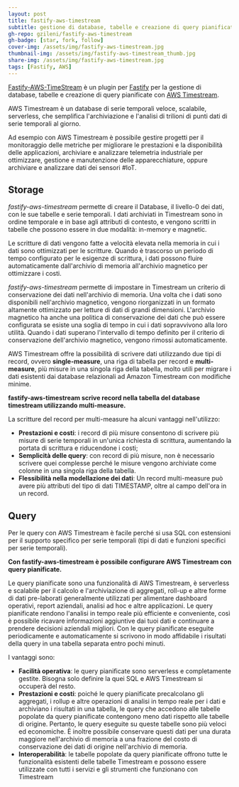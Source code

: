 ```yaml
---
layout: post
title: fastify-aws-timestream
subtitle: gestione di database, tabelle e creazione di query pianificate con AWS Timestream
gh-repo: gzileni/fastify-aws-timestream
gh-badge: [star, fork, follow]
cover-img: /assets/img/fastify-aws-timestream.jpg
thumbnail-img: /assets/img/fastify-aws-timestream_thumb.jpg
share-img: /assets/img/fastify-aws-timestream.jpg
tags: [Fastify, AWS]
---
```


[Fastify-AWS-TimeStream](https://github.com/gzileni/fastify-aws-timestream) è un plugin per [Fastify](https://www.fastify.io/) per la gestione di database, tabelle e creazione di query pianificate con [AWS Timestream](https://aws.amazon.com/it/timestream/).

AWS Timestream è un database di serie temporali veloce, scalabile, serverless, che semplifica l'archiviazione e l'analisi di trilioni di punti dati di serie temporali al giorno.

Ad esempio con AWS Timestream è possibile gestire progetti per il monitoraggio delle metriche per migliorare le prestazioni e la disponibilità delle applicazioni, archiviare e analizzare telemetria industriale per ottimizzare, gestione e manutenzione delle apparecchiature, oppure archiviare e analizzare dati dei sensori #IoT.

## Storage

*fastify-aws-timestream* permette di creare il Database, il livello-0 dei dati, con le sue tabelle e serie temporali. I dati archiviati in Timestream sono in ordine temporale e in base agli attributi di contesto, e vengono scritti in tabelle che possono essere in due modalità: in-memory e magnetic.

Le scritture di dati vengono fatte a velocità elevata nella memoria in cui i dati sono ottimizzati per le scritture. Quando è trascorso un periodo di tempo configurato per le esigenze di scrittura, i dati possono fluire automaticamente dall'archivio di memoria all'archivio magnetico per ottimizzare i costi.

*fastify-aws-timestream* permette di impostare in Timestream un criterio di conservazione dei dati nell'archivio di memoria. Una volta che i dati sono disponibili nell'archivio magnetico, vengono riorganizzati in un formato altamente ottimizzato per letture di dati di grandi dimensioni. L'archivio magnetico ha anche una politica di conservazione dei dati che può essere configurata se esiste una soglia di tempo in cui i dati sopravvivono alla loro utilità. Quando i dati superano l'intervallo di tempo definito per il criterio di conservazione dell'archivio magnetico, vengono rimossi automaticamente.

AWS Timestream offre la possibilità di scrivere dati utilizzando due tipi di record, ovvero **single-measure**, una riga di tabella per record e **multi-measure**, più misure in una singola riga della tabella, molto utili per migrare i dati esistenti dai database relazionali ad Amazon Timestream con modifiche minime.

**fastify-aws-timestream scrive record nella tabella del database timestream utilizzando multi-measure.**

La scritture del record per multi-measure ha alcuni vantaggi nell'utilizzo:

- **Prestazioni e costi**: i record di più misure consentono di scrivere più misure di serie temporali in un'unica richiesta di scrittura, aumentando la portata di scrittura e riducendone i costi;
- **Semplicità delle query**: con record di più misure, non è necessario scrivere quei complesse perché le misure vengono archiviate come colonne in una singola riga della tabella.
- **Flessibilità nella modellazione dei dati**: Un record multi-measure può avere più attributi del tipo di dati TIMESTAMP, oltre al campo dell'ora in un record.

## Query

Per le query con AWS Timestream è facile perché si usa SQL con estensioni per il supporto specifico per serie temporali (tipi di dati e funzioni specifici per serie temporali).

**Con fastify-aws-timestream è possibile configurare AWS Timestream con query pianificate.**

Le query pianificate sono una funzionalità di AWS Timestream, è serverless e scalabile per il calcolo e l'archiviazione di aggregati, roll-up e altre forme di dati pre-laborati generalmente utilizzati per alimentare dashboard operativi, report aziendali, analisi ad hoc e altre applicazioni. Le query pianificate rendono l'analisi in tempo reale più efficiente e conveniente, così è possibile ricavare informazioni aggiuntive dai tuoi dati e continuare a prendere decisioni aziendali migliori. Con le query pianificate eseguite periodicamente e automaticamente si scrivono in modo affidabile i risultati della query in una tabella separata entro pochi minuti.

I vantaggi sono:

- **Facilità operativa**: le query pianificate sono serverless e completamente gestite. Bisogna solo definire la quei SQL e AWS Timestream si occuperà del resto.
- **Prestazioni e costi**: poiché le query pianificate precalcolano gli aggregati, i rollup e altre operazioni di analisi in tempo reale per i dati e archiviano i risultati in una tabella, le query che accedono alle tabelle popolate da query pianificate contengono meno dati rispetto alle tabelle di origine. Pertanto, le query eseguite su queste tabelle sono più veloci ed economiche. È inoltre possibile conservare questi dati per una durata maggiore nell'archivio di memoria a una frazione del costo di conservazione dei dati di origine nell'archivio di memoria.
- **Interoperabilità**: le tabelle popolate da query pianificate offrono tutte le funzionalità esistenti delle tabelle Timestream e possono essere utilizzate con tutti i servizi e gli strumenti che funzionano con Timestream
